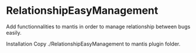 # RelationshipEasyManagement
Add functionnalities to mantis in order to manage relationship between bugs easily.

Installation
Copy ./RelationshipEasyManagement to mantis plugin folder.
